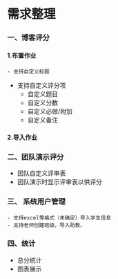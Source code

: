 # 需求整理

### 一、博客评分

#### 1.布置作业

	- 支持自定义标题
 - 支持自定义评分项
   	- 自定义题目
   	- 自定义分数
   	- 自定义必做/附加
   	- 自定义备注

#### 2.导入作业



### 二、团队演示评分

- 团队自定义评审表
- 团队演示时显示评审表以供评分



### 三、 系统用户管理

	- 支持excel等格式（未确定）导入学生信息
	- 支持老师创建班级，导入助教。



### 四、统计

- 总分统计
- 图表展示